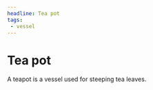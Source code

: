 ```yaml
---
headline: Tea pot
tags:
 - vessel
---
```


# Tea pot

A teapot is a vessel used for steeping tea leaves.